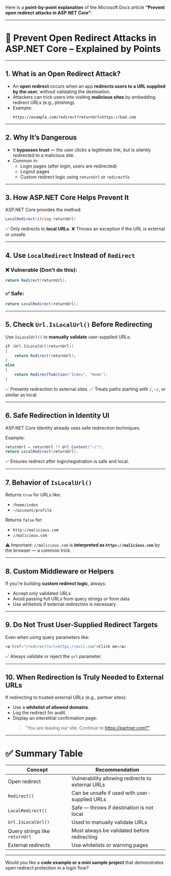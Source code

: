 Here is a **point-by-point explanation** of the Microsoft Docs article **“Prevent open redirect attacks in ASP.NET Core”**:

---

# 🔐 Prevent Open Redirect Attacks in ASP.NET Core – Explained by Points

---

## 1. **What is an Open Redirect Attack?**

- An **open redirect** occurs when an app **redirects users to a URL supplied by the user**, without validating the destination.
- Attackers can trick users into visiting **malicious sites** by embedding redirect URLs (e.g., phishing).
- Example:
  ```
  https://example.com/redirect?returnUrl=https://bad.com
  ```

---

## 2. **Why It’s Dangerous**
- It **bypasses trust** — the user clicks a legitimate link, but is silently redirected to a malicious site.
- Common in:
  - Login pages (after login, users are redirected)
  - Logout pages
  - Custom redirect logic using `returnUrl` or `redirectTo`

---

## 3. **How ASP.NET Core Helps Prevent It**
ASP.NET Core provides the method:

```csharp
LocalRedirect(string returnUrl)
```

✅ Only redirects to **local URLs**.
❌ Throws an exception if the URL is external or unsafe.

---

## 4. **Use `LocalRedirect` Instead of `Redirect`**

### ❌ Vulnerable (Don’t do this):
```csharp
return Redirect(returnUrl);
```

### ✅ Safe:
```csharp
return LocalRedirect(returnUrl);
```

---

## 5. **Check `Url.IsLocalUrl()` Before Redirecting**

Use `IsLocalUrl()` to **manually validate** user-supplied URLs:

```csharp
if (Url.IsLocalUrl(returnUrl))
{
    return Redirect(returnUrl);
}
else
{
    return RedirectToAction("Index", "Home");
}
```

✅ Prevents redirection to external sites.
✅ Treats paths starting with `/`, `~/`, or similar as local.

---

## 6. **Safe Redirection in Identity UI**

ASP.NET Core Identity already uses safe redirection techniques.

Example:
```csharp
returnUrl = returnUrl ?? Url.Content("~/");
return LocalRedirect(returnUrl);
```

✅ Ensures redirect after login/registration is safe and local.

---

## 7. **Behavior of `IsLocalUrl()`**

Returns `true` for URLs like:
- `/home/index`
- `~/account/profile`

Returns `false` for:
- `http://malicious.com`
- `//malicious.com`

⚠️ Important: `//malicious.com` is **interpreted as `https://malicious.com`** by the browser — a common trick.

---

## 8. **Custom Middleware or Helpers**

If you're building **custom redirect logic**, always:
- Accept only validated URLs
- Avoid passing full URLs from query strings or form data
- Use whitelists if external redirection is necessary

---

## 9. **Do Not Trust User-Supplied Redirect Targets**

Even when using query parameters like:
```html
<a href="/redirect?url=https://evil.com">Click me</a>
```
✅ Always validate or reject the `url` parameter.

---

## 10. **When Redirection Is Truly Needed to External URLs**

If redirecting to trusted external URLs (e.g., partner sites):
- Use a **whitelist of allowed domains**.
- Log the redirect for audit.
- Display an interstitial confirmation page:  
  > “You are leaving our site. Continue to https://partner.com?”

---

# ✅ Summary Table

| Concept | Recommendation |
|--------|----------------|
| Open redirect | Vulnerability allowing redirects to external URLs |
| `Redirect()` | Can be unsafe if used with user-supplied URLs |
| `LocalRedirect()` | Safe — throws if destination is not local |
| `Url.IsLocalUrl()` | Used to manually validate URLs |
| Query strings like `returnUrl` | Must always be validated before redirecting |
| External redirects | Use whitelists or warning pages |

---

Would you like a **code example or a mini sample project** that demonstrates open redirect protection in a login flow?